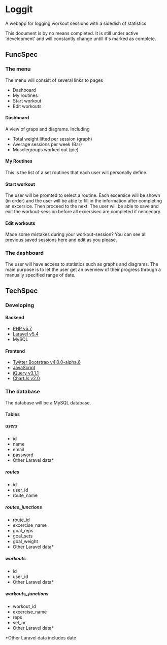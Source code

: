 # Loggit
A webapp for logging workout sessions with a sidedish of statistics

This document is by no means completed. It is still under active 'development' and will constantly change untill it's marked as complete.

## FuncSpec
### The menu
The menu will consist of several links to pages
* Dashboard
* My routines
* Start workout
* Edit workouts

#### Dashboard
A view of graps and diagrams.
Including
* Total weight lifted per session (graph)
* Average sessions per week (Bar)
* Musclegroups worked out (pie)

#### My Routines
This is the list of a set routines that each user will personally define.

#### Start workout
The user will be promted to select a routine. Each excersice will be shown (in order) and the user will be able to fill in the information after completing an excersice. Then proceed to the next.
The user will be able to save and exit the workout-session before all excersisec are completed if neccecary. 

#### Edit workouts
Made some mistakes during your workout-session? You can see all previous saved sessions here and edit as you please.

### The dashboard
The user will have access to statistics such as graphs and diagrams. The main purpose is to let the user get an overview of their progress through a manually specified range of date.

## TechSpec
### Developing
#### Backend 
* [PHP v5.7](https://secure.php.net/)
* [Laravel v5.4](https://laravel.com/)
* MySQL

#### Frontend
* [Twitter Bootstrap v4.0.0-alpha.6](https://v4-alpha.getbootstrap.com/)
* [JavaScript](https://www.javascript.com/)
* [jQuery v3.1.1](https://jquery.com/)
* [ChartJs v2.0](http://www.chartjs.org/)

### The database
The database will be a MySQL database.
#### Tables
##### users
* id
* name
* email
* password
* Other Laravel data*

##### routes
* id
* user_id
* route_name

##### routes_junctions
* route_id
* excercise_name
* goal_reps
* goal_sets
* goal_weight
* Other Laravel data*

##### workouts
* id
* user_id
* Other Laravel data*

##### workouts_junctions
* workout_id
* excercise_name
* reps
* set_nr
* Other Laravel data*

*Other Laravel data includes date
